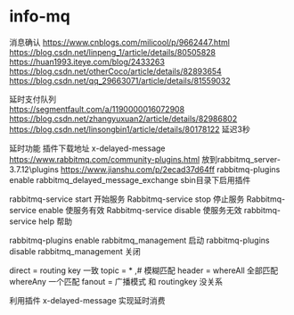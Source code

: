 # info-mq

消息确认 
https://www.cnblogs.com/milicool/p/9662447.html  
https://blog.csdn.net/linpeng_1/article/details/80505828  
https://huan1993.iteye.com/blog/2433263  
https://blog.csdn.net/otherCoco/article/details/82893654
https://blog.csdn.net/qq_29663071/article/details/81559032


延时支付队列   
https://segmentfault.com/a/1190000016072908  
https://blog.csdn.net/zhangyuxuan2/article/details/82986802  
https://blog.csdn.net/linsongbin1/article/details/80178122   延迟3秒 

延时功能 插件下载地址 x-delayed-message
https://www.rabbitmq.com/community-plugins.html 放到rabbitmq_server-3.7.12\plugins
https://www.jianshu.com/p/2ecad37d64ff
rabbitmq-plugins enable rabbitmq_delayed_message_exchange   sbin目录下启用插件 

rabbitmq-service start 开始服务
Rabbitmq-service stop  停止服务
Rabbitmq-service enable 使服务有效
Rabbitmq-service disable 使服务无效
rabbitmq-service help 帮助


rabbitmq-plugins enable rabbitmq_management 启动
rabbitmq-plugins disable rabbitmq_management 关闭


direct = routing key 一致
topic = * ,# 模糊匹配
header = whereAll 全部匹配  whereAny 一个匹配
fanout = 广播模式 和 routingkey 没关系 


利用插件 x-delayed-message 实现延时消费

 


